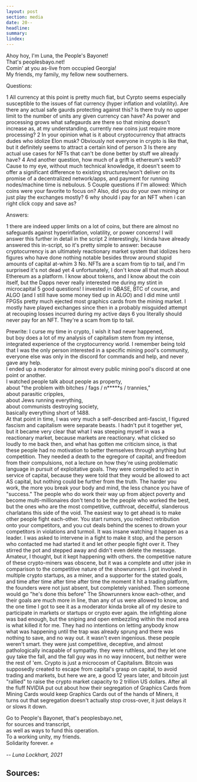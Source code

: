 ```yaml
---
layout: post
section: media
date: 20--
headline:
summary:
lindex:
---
```

Ahoy hoy, I'm Luna, the People's Bayonet!  
That's peoplesbayo.net!  
Comin' at you as-live from occupied Georgia!  
My friends, my family, my fellow new southerners.  

Questions:

1 All currency at this point is pretty much fiat, but Cyrpto seems especially susceptible to the issues of fiat currency (hyper inflation and volatility). Are there any actual safe gaurds protecting against this? Is there truly no upper limit to the number of units any given currency can have? As power and processing grows what safegaurds are there so that mining doesn't increase as, at my understanding, currently new coins just require more processing?
2 In your opinion what is it about cryptocurrency that attracts dudes who idolize Elon musk? Obviously not everyone in crypto is like that, but it definitely seems to attract a certain kind of person
3 Is there any actual use cases for NFTs that can't be done better by stuff we already have?
4 And another question, how much of a grift is ethereum's web3? Cause to my eye, without much technical knowledge, it doesn't seem to offer a significant difference to existing structures/won't deliver on its promise of a decentralized network/apps, and payment for running nodes/machine time is nebulous.
5 Couple questions if I'm allowed: Which coins were your favorite to focus on? Also, did you do your own mining or just play the exchanges mostly?
6 why should i pay for an NFT when i can right click copy and save as?

Answers:

1 there are indeed upper limits on a lot of coins, but there are almost no safeguards against hyperinflation, volatility, or power concerns! I will answer this further in detail in the script
2 interestingly, I kinda have already answered this in-script, so it's pretty simple to answer: because cryptocurrency is an ultimately reactionary market system that idolizes hero figures who have done nothing notable besides throw around stupid amounts of capital at-whim
3 No. NFTs are a scam from tip to tail, and I'm surprised it's not dead yet
4 unfortunately, I don't know all that much about Ethereum as a platform. I know about tokens, and I know about the coin itself, but the Dapps never really interested me during my stint in microcapital
5 good questions! I invested in QBASE, BTC of course, and ALGO (and I still have some money tied up in ALGO) and I did mine until FPGSs pretty much ejected most graphics cards from the mining market. I mostly have played exchanges since then in a probably misguided attempt at recouping losses incurred during my active days
6 you literally should never pay for an NFT. They're a scam from tip to tail.

Prewrite:
I curse my time in crypto, I wish it had never happened,  
but boy does a lot of my analysis of capitalism stem from my intense,  
integrated experience of the cryptocurrency world.
I remember being told that I was the only person interested in a specific mining pool's community,  
everyone else was only in the discord for commands and help, and never gave any help.  
I ended up a moderator for almost every public mining pool's discord at one point or another.  
I watched people talk about people as property,  
about "the problem with bitches / fags / n*****s / trannies,"  
about parasitic cripples,  
about Jews running everything,  
about communists destroying society,  
basically everything short of 1488.  
At that point in time, I was very much a self-described anti-fascist, I figured fascism and capitalism were separate beasts. I hadn't put it together yet, but it became very clear that what I was steeping myself in was a reactionary market, because markets are reactionary. what clicked so loudly to me back then, and what has gotten me criticism since, is that these people had no motivation to better themselves through anything but competition. They needed a death to the egregore of capital, and freedom from their compulsions, not a lecture on how they're using problematic language in pursuit of exploitative goals. They were compelled to act in service of capital, because they were told that they would be allowed to act AS capital, but nothing could be further from the truth.
The harder you work, the more you break your body and mind, the less chance you have of "success."
The people who do work their way up from abject poverty and become multi-millionaires don't tend to be the people who worked the best, but the ones who are the most competitive, cutthroat, deceitful, slanderous charlatans this side of the void.
The easiest way to get ahead is to make other people fight each-other. You start rumors, you redirect retribution onto your competitors, and you cut deals behind the scenes to drown your competitors in violations and turmoil.
It was insane watching it happen as a leader.
I was asked to intervene in a fight to make it stop, and the person who contacted me had started it and let other people fight over it.
They stirred the pot and stepped away and didn't even delete the message.
Amateur, I thought, but it kept happening with others.
the competitive nature of these crypto-miners was obscene, but it was a complete and utter joke in comparison to the competitive nature of the showrunners.
I got involved in multiple crypto startups, as a miner, and a supporter for the stated goals, and time after time after time after time the moment it hit a trading platform, the founders were not just absent, but completely vanished.
Then someone would go "he's done this before"
The Showrunners know each-other, and their goals are much more in line, than any of us were allowed to know, and the one time I got to see it as a moderator kinda broke all of my desire to participate in markets or startups or crypto ever again.
the infighting alone was bad enough, but the sniping and open embezzling within the mod area is what killed it for me.
They had no intentions on letting anybody know what was happening until the trap was already sprung and there was nothing to save, and no way out.
it wasn't even ingenious.
these people weren't smart.
they were just competitive, deceptive, and almost pathologically incapable of sympathy.
they were ruthless, and they let one guy take the fall, and the fall guy was in no way innocent, but neither were the rest of 'em.
Crypto is just a microcosm of Capitalism.
Bitcoin was supposedly created to escape from capital's grasp on capital, to avoid trading and markets, but here we are, a good 12 years later, and bitcoin just "rallied" to raise the crypto market capacity to 2 trillion US dollars.
After all the fluff NVIDIA put out about how their segregation of Graphics Cards from Mining Cards would keep Graphics Cards out of the hands of Miners, it turns out that segregation doesn't actually stop cross-over, it just delays it or slows it down.

Go to People's Bayonet, that's peoplesbayo.net,  
for sources and transcript,  
as well as ways to fund this operation.  
To a working unity, my friends.  
Solidarity forever. ✊

*-- Luna Lockhart, 2021*

## Sources:
